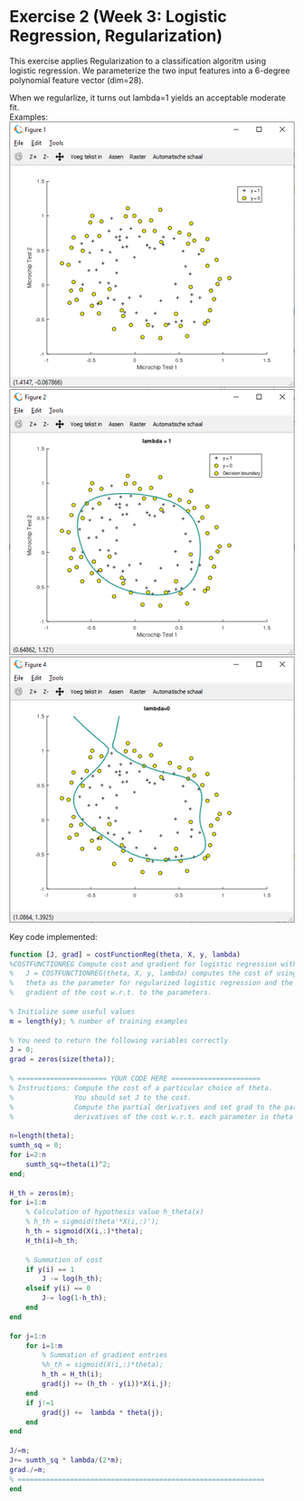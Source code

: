 # Exercise 2 (Week 3: Logistic Regression, Regularization)

This exercise applies Regularization to a classification algoritm using logistic regression.
We parameterize the two input features into a 6-degree polynomial feature vector (dim=28).

When we regularlize, it turns out lambda=1 yields an acceptable moderate fit.<br />
Examples:<br />
![fig1](/Exercise2/fig1_training_set.png)
![fig2](/Exercise2/fig2_decision_boundary_mod_reg.png)
![fig3](/Exercise2/fig3_decision_boun_no_reg.png)

Key code implemented:
```matlab
function [J, grad] = costFunctionReg(theta, X, y, lambda)
%COSTFUNCTIONREG Compute cost and gradient for logistic regression with regularization
%   J = COSTFUNCTIONREG(theta, X, y, lambda) computes the cost of using
%   theta as the parameter for regularized logistic regression and the
%   gradient of the cost w.r.t. to the parameters. 

% Initialize some useful values
m = length(y); % number of training examples

% You need to return the following variables correctly 
J = 0;
grad = zeros(size(theta));

% ====================== YOUR CODE HERE ======================
% Instructions: Compute the cost of a particular choice of theta.
%               You should set J to the cost.
%               Compute the partial derivatives and set grad to the partial
%               derivatives of the cost w.r.t. each parameter in theta

n=length(theta);
sumth_sq = 0;
for i=2:n
	sumth_sq+=theta(i)^2;
end;

H_th = zeros(m);
for i=1:m
	% Calculation of hypothesis value h_theta(x)
	% h_th = sigmoid(theta'*X(i,:)');
	h_th = sigmoid(X(i,:)*theta);
	H_th(i)=h_th;
	
	% Summation of cost
	if y(i) == 1
		J -= log(h_th);
	elseif y(i) == 0
		J-= log(1-h_th);
	end
end

for j=1:n
	for i=1:m
		% Summation of gradient entries
		%h_th = sigmoid(X(i,:)*theta);
		h_th = H_th(i);
		grad(j) += (h_th - y(i))*X(i,j);
	end
	if j!=1
		grad(j) +=  lambda * theta(j);
	end
end

J/=m;
J+= sumth_sq * lambda/(2*m);
grad./=m;
% =============================================================
end
```
